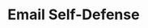 ---
title: Email Self-Defense
description: Email surveillance violates our fundamental rights and makes free speech risky. This guide will teach you email self-defense in 40 minutes with GnuPG.
url: https://emailselfdefense.fsf.org/
image:
    # url: '/assets/images/cafe.png'
    # alt: 'Cafe'
tags: ['email', 'privacy', 'surveillance']
listedDate: 2023-11-09
published: true
---
